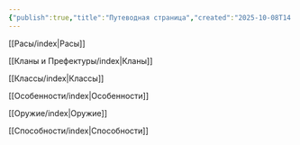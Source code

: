 ```yaml
---
{"publish":true,"title":"Путеводная страница","created":"2025-10-08T14:36:17.942+02:00","modified":"2025-10-12T15:25:15.800+02:00","cssclasses":""}
---
```



[[Расы/index\|Расы]]

[[Кланы и Префектуры/index\|Кланы]]

[[Классы/index\|Классы]]

[[Особенности/index\|Особенности]]

[[Оружие/index\|Оружие]]

[[Способности/index\|Способности]]
